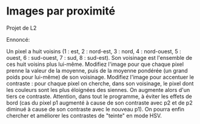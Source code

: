 # Images par proximité 
Projet de L2 

Ennoncé: 

Un pixel a huit voisins (1 : est, 2 : nord-est, 3 : nord, 4 : nord-ouest, 5 : ouest, 6 : sud-ouest, 7 : sud, 8 : sud-est). Son voisinage est l'ensemble de ces huit voisins plus lui-même.
Modifiez l'image pour que chaque pixel prenne la valeur de la moyenne, puis de la moyenne pondérée (un grand poids pour lui-même) de son voisinage.
Modifiez l'image pour accentuer le contraste : pour chaque pixel on cherche, dans son voisinage, le pixel dont les couleurs sont les plus éloignées des siennes. On augmente alors d'un tiers ce contraste.
Attention, dans tout le programme, à éviter les effets de bord (cas du pixel p1 augmenté à cause de son contraste avec p2 et de p2 diminué à cause de son contraste avec le nouveau p1).
On pourra enfin chercher et améliorer les contrastes de "teinte" en mode HSV.

